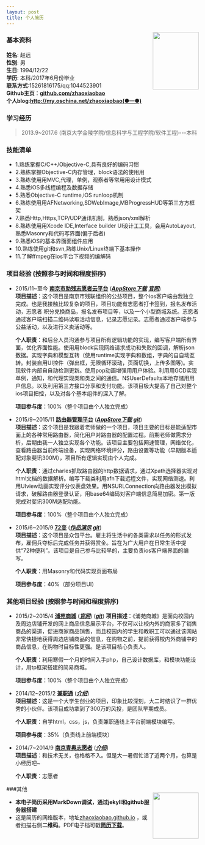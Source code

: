 ```yaml
---
layout: post
title: 个人简历
---                          
```

<img src="https://avatars1.githubusercontent.com/u/8780716?v=3&s=460" align ="right" style="width:120px;height:150px;"/>               

### 基本资料                              
**姓名**: 赵远               
**性别**: 男               
**生日**: 1994/12/22               
**学历**: 本科/2017年6月份毕业            
**联系方式**:15261816175/qq:1044523901            
**Github主页**：<strong><a href="https://github.com/zhaoxiaobao" target="_blank">github.com/zhaoxiaobao</a></strong>                    
**个人blog**:<strong><a href="http://my.oschina.net/zhaoxiaobao" target="_blank">http://my.oschina.net/zhaoxiaobao(●—●)</a></strong>

### 学习经历     

>2013.9~2017.6 (南京大学金陵学院/信息科学与工程学院/软件工程)---本科     

### 技能清单       
- 1.熟练掌握C/C++/Objective-C,具有良好的编码习惯
- 2.熟练掌握Objective-C内存管理，block语法的使⽤用
- 3.熟练使⽤用MVC,代理，单例，观察者等常⽤用设计模式
- 4.熟悉iOS多线程编程及数据存储
- 5.熟悉Objective-C runtime,iOS runloop机制
- 6.熟练使⽤用AFNetworking,SDWebImage,MBProgressHUD等第三⽅方框架
- 7.熟悉Http,Https,TCP/UDP通讯机制，熟悉json/xml解析
- 8.熟练使⽤用Xcode IDE,Interface builder UI设计⼯工具，会用AutoLayout,熟悉Masonry和代码写界面(偏于后者)
- 9.熟悉iOS的基本界⾯面组件应⽤
- 10.熟练使用git和svn,熟练Unix/Linux终端下基本操作  
- 11.了解ffmpeg在ios平台下视频的编解码       

### 项目经验       (按照参与时间和程度排序)  

-  2015/11~至今 
    [**南京市助残志愿者云平台**](/zp/njzc/app-njzc.html)  ([***AppStore下载***](https://itunes.apple.com/us/app/nan-jing-zhu-can-yun-ping-tai/id1079831240?l=zh&ls=1&mt=8)  [***官网***](http://www.njzebei.com:8082/Skin/mainpage/index.html#))    
    **项目描述**：这个项目是南京市残联组织的公益项目，整个ios客户端由我独立完成。也是我接触比较复杂的项目，项目功能有志愿者打卡签到，报名发布活动，志愿者    积分兑换商品，报名发布项目等，以及一个小型商城系统。志愿者通过客户端扫描二维码读取活动信息，记录志愿记录。志愿者通过客户端参与公益活动，以及进行义卖活动等。

    **个人职责**：和后台人员沟通参与项目所有逻辑功能的实现，编写客户端所有界面，优化界面性能。使⽤用block实现网络请求成功和失败的回调，解析json数据。实现字典和模型互转（使用runtime实现字典和数组，字典的⾃自动互转。封装自用UI控件（弹出框，无限循环滚动，页面切换，上传多图等)。实现软件内部⾃自动检测更新。使⽤pop动画增强⽤用户体验。利⽤用GCD实现单例，通知，和代理实现类和类之间的通信。NSUserDefaults本地存储⽤用户信息。以及利用第三方接口分享和支付功能。该项目极大提高了自己对整个ios项目把控，以及对各个基本组件的深入了解。

    **项目参与度**：100%（整个项目由个人独立完成）

-  2015/9~2015/11
    [**路由器管理平台**](https://github.com/zhaoxiaobao/luyou-ios)  ([***AppStore下载***](https://itunes.apple.com/us/app/lu-you-guan-li/id1061866839?l=zh&ls=1&mt=8)  [***git***](https://github.com/zhaoxiaobao/luyou-ios))  
    **项目描述**：这个项目是我跟着老师做的一个项目，项目主要的目标是能适配市面上的各种常用路由器，简化用户对路由器的配置过程。前期老师做需求分析，后期由我一人独立实现各个功能。该项目主要包括网速管理，网络优化，查看路由器当前终端设备，实现网络环境评分，路由设置等功能（早期版本适配对象斐讯300M），项目所有逻辑实现由个人完成。

    **个人职责**：通过charles抓取路由器的http数据请求，通过Xpath选择器实现对html文档的数据解析。编写下载类利用afn下载远程文件，实现网络测速。利用UIview动画实现评分仪表盘效果。用NSURLConnection向路由器发出模拟请求，破解路由器登录认证，用base64编码对客户端信息简易加密。第一版完成对斐讯300M适配功能。

    **项目参与度**：100%（整个项目由个人独立完成）

-  2015/6~2015/9
    [**72变**]()  ([***作品演示***](https://itunes.apple.com/us/app/lu-you-guan-li/id1061866839?l=zh&ls=1&mt=8)  [***git***](https://github.com/zhaoxiaobao/luyou-ios))  
    **项目描述**：这个项目是众包平台。雇主将生活中的各类需求以任务的形式发布，雇佣兵夺标后完成任务并获得赏金。旨在为广大用户在日常生活中提供“72种便利”。该项目是自己参与比较早的，主要负责ios客户端界面的编写。

    **个人职责**：用Masonry和代码实现页面布局   

    **项目参与度**：40%（部分项目UI）

### 其他项目经验       (按照参与时间和程度排序)  

-  2015/2~2015/4
    [**浦苑商城**](/zp/njzc/app-lygl.html)  ([***官网***](http://puyshop.cn/))  ([***git***](https://github.com/zhaoxiaobao/puyshop)) 
    **项目描述**：《浦苑商城》是面向校园内及周边店铺开发的网上商品信息展示平台，不仅可以让校内外的商家多了销售商品的渠道，促进商家商品销售，而且校园内的学生和教职工可以通过该网站非常快捷地获得周边店铺商品的信息，在购物之前，提前获得校内外商铺中的商品信息，在购物时目标性更强。是该项目核心负责人。

    **个人职责**：利用寒假一个月的时间入手php，自己设计数据库，和模块功能设计，用tp框架搭建的简易商城。

    **项目参与度**：100%（整个项目由个人独立完成）

-  2014/12~2015/2
[**兼职通**](/zp/njzc/app-lygl.html)  ([***介绍***](http://baike.baidu.com/link?url=bgz7fUyWxZ8hwWFyz7EYBdxWP_CYwl8ckKegFGAN0XO1K7jU-ACq9AlTYXhdVq9p3nYsXNUqrbsma0tgF_9YQq))  
    **项目描述**：这是一个大学生创业的项目，印象比较深刻，大二时结识了一群优秀的小伙伴。该项目成功拿到了300万的风投，是团队早期成员。

    **个人职责**：自学html，css，js，负责兼职通线上平台前端模块编写。

    **项目参与度**：35%（负责线上前端模块）

-  2014/7~2014/9
[**南京青奥志愿者**](/zp/njzc/app-lygl.html)  ([***介绍***]())  
   **项目描述**：和技术无关，也格格不入。但是大一暑假忙活了近两个月，也算是小经历吧~

   **个人职责**：志愿者

###其他                             
<img src="/zp/img/2.png" align ="right" style="width:120px;height:120px;"/>
- **本电子简历采用MarkDown调试，通过jekyll和github服务器搭建**              
- 这是简历的网络版本，地址[zhaoxiaobao.github.io](http://zhaoxiaobao.github.io) ，或者扫描右侧**二维码**。PDF电子档可戳<strong><a href="/" target="_blank">简历下载</a></strong>。   


